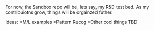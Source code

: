 For now, the Sandbox repo will be, lets say, my R&D test bed.  As my contribuiotns grow, things will be orgainzed futher.

Ideas:
*M/L examples
*Pattern Recog
*Other cool things TBD
